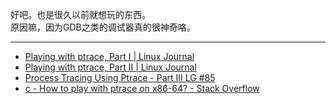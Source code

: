 好吧。也是很久以前就想玩的东西。  
原因嘛，因为GDB之类的调试器真的很神奇咯。

---

- [Playing with ptrace, Part I | Linux Journal](http://www.linuxjournal.com/article/6100?page=0,0)
- [Playing with ptrace, Part II | Linux Journal](http://www.linuxjournal.com/article/6210)
- [Process Tracing Using Ptrace - Part III LG #85](http://www.tldp.org/LDP/LG/issue85/sandeep.html)
- [c - How to play with ptrace on x86-64? - Stack Overflow](http://stackoverflow.com/questions/7418315/how-to-play-with-ptrace-on-x86-64)
